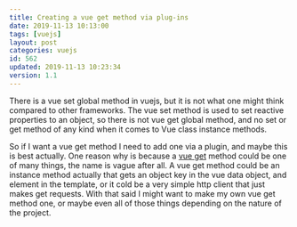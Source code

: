 ```yaml
---
title: Creating a vue get method via plug-ins
date: 2019-11-13 10:13:00
tags: [vuejs]
layout: post
categories: vuejs
id: 562
updated: 2019-11-13 10:23:34
version: 1.1
---
```


There is a vue set global method in vuejs, but it is not what one might think compared to other frameworks. The vue set method is used to set reactive properties to an object, so there is not vue get global method, and no set or get method of any kind when it comes to Vue class instance methods.

So if I want a vue get method I need to add one via a plugin, and maybe this is best actually. One reason why is because a [vue get](https://vuejs.org/v2/guide/computed.html) method could be one of many things, the name is vague after all. A vue get method could be an instance method actually that gets an object key in the vue data object, and element in the template, or it cold be a very simple http client that just makes get requests. With that said I might want to make my own vue get method one, or maybe even all of those things depending on the nature of the project.

<!-- more -->



